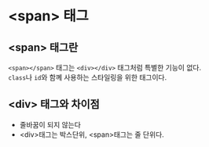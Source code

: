 # \<span> 태그

## \<span> 태그란
`<span></span>` 태그는 `<div></div>` 태그처럼 특별한 기능이 없다.  
`class`나 `id`와 함꼐 사용하는 스타일링을 위한 태그이다.

## \<div> 태그와 차이점
* 줄바꿈이 되지 않는다
* \<div>태그는 박스단위, \<span>태그는 줄 단위다.

